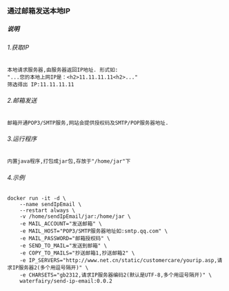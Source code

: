 ### 通过邮箱发送本地IP

##### 说明
###### 1.获取IP
    本地请求服务器,由服务器返回IP地址. 形式如: 
    "...您的本地上网IP是：<h2>11.11.11.11<h2>..." 
    筛选得出 IP:11.11.11.11
###### 2.邮箱发送
    邮箱开通POP3/SMTP服务,网站会提供授权码及SMTP/POP服务器地址.
###### 3.运行程序
    内置java程序,打包成jar包,存放于"/home/jar"下
###### 4.示例


```
docker run -it -d \
    --name sendIpEmail \
    --restart always \
    -v /home/sendIpEmail/jar:/home/jar \
    -e MAIL_ACCOUNT="发送邮箱" \
    -e MAIL_HOST="POP3/SMTP服务器地址如:smtp.qq.com" \
    -e MAIL_PASSWORD="邮箱授权码" \
    -e SEND_TO_MAIL="发送到邮箱" \
    -e COPY_TO_MAILS="抄送邮箱1,抄送邮箱2" \
    -e IP_SERVERS="http://www.net.cn/static/customercare/yourip.asp,请求IP服务器2(多个用逗号隔开)" \
    -e CHARSETS="gb2312,请求IP服务器编码2(默认是UTF-8,多个用逗号隔开)" \
    waterfairy/send-ip-email:0.0.2
``` 
